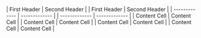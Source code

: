 | First Header  | Second Header |  | First Header  | Second Header |
| ------------- | ------------- |  | ------------- | ------------- |
| Content Cell  | Content Cell  |  | Content Cell  | Content Cell  |
| Content Cell  | Content Cell  |  | Content Cell  | Content Cell  |



